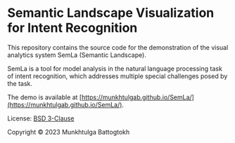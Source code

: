 # Semantic Landscape Visualization for Intent Recognition

This repository contains the source code for the demonstration of the visual analytics system SemLa (Semantic Landscape).

SemLa is a tool for model analysis in the natural language processing task of intent recognition, which addresses multiple special challenges posed by the task.

The demo is available at [https://munkhtulgab.github.io/SemLa/](https://munkhtulgab.github.io/SemLa/).


License: [BSD 3-Clause](https://github.com/MunkhtulgaB/SemLa/blob/main/LICENSE)

Copyright © 2023 Munkhtulga Battogtokh


